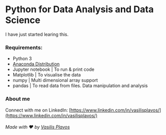 # Python for Data Analysis and Data Science
I have just started learing this.

### Requirements:
- Python 3
- [Anaconda Distribution](https://www.anaconda.com/distribution/)
- Jupyter notebook | To run & print code
- Matplotlib | To visualise the data
- numpy | Multi dimensional array support
- pandas | To read data from files. Data manipulation and analysis

### About me
Connect with me on LinkedIn: [https://www.linkedin.com/in/vasilisplavos/](https://www.linkedin.com/in/vasilisplavos/)


###### Made with ❤️ by [Vasilis Plavos](https://www.linkedin.com/in/vasilisplavos/)